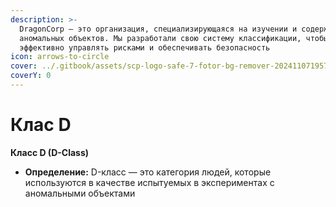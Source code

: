 ```yaml
---
description: >-
  DragonCorp — это организация, специализирующаяся на изучении и содержании
  аномальных объектов. Мы разработали свою систему классификации, чтобы
  эффективно управлять рисками и обеспечивать безопасность
icon: arrows-to-circle
cover: ../.gitbook/assets/scp-logo-safe-7-fotor-bg-remover-20241107195722.png
coverY: 0
---
```


# Клас D

**Класс D (D-Class)**

* **Определение:** D-класс — это категория людей, которые используются в качестве испытуемых в экспериментах с аномальными объектами

